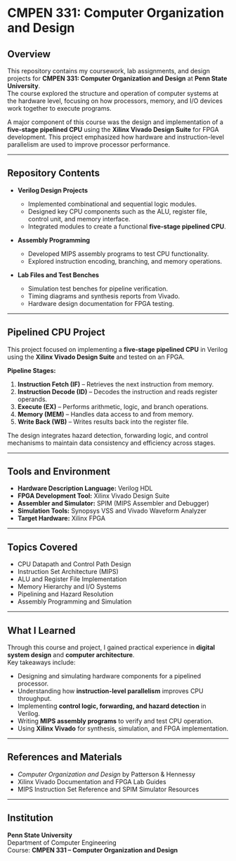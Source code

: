 # CMPEN 331: Computer Organization and Design  

## Overview  
This repository contains my coursework, lab assignments, and design projects for **CMPEN 331: Computer Organization and Design** at **Penn State University**.  
The course explored the structure and operation of computer systems at the hardware level, focusing on how processors, memory, and I/O devices work together to execute programs.  

A major component of this course was the design and implementation of a **five-stage pipelined CPU** using the **Xilinx Vivado Design Suite** for FPGA development. This project emphasized how hardware and instruction-level parallelism are used to improve processor performance.  

---

## Repository Contents  
- **Verilog Design Projects**  
  - Implemented combinational and sequential logic modules.  
  - Designed key CPU components such as the ALU, register file, control unit, and memory interface.  
  - Integrated modules to create a functional **five-stage pipelined CPU**.  

- **Assembly Programming**  
  - Developed MIPS assembly programs to test CPU functionality.  
  - Explored instruction encoding, branching, and memory operations.  

- **Lab Files and Test Benches**  
  - Simulation test benches for pipeline verification.  
  - Timing diagrams and synthesis reports from Vivado.  
  - Hardware design documentation for FPGA testing.  

---

## Pipelined CPU Project  
This project focused on implementing a **five-stage pipelined CPU** in Verilog using the **Xilinx Vivado Design Suite** and tested on an FPGA.  

**Pipeline Stages:**  
1. **Instruction Fetch (IF)** – Retrieves the next instruction from memory.  
2. **Instruction Decode (ID)** – Decodes the instruction and reads register operands.  
3. **Execute (EX)** – Performs arithmetic, logic, and branch operations.  
4. **Memory (MEM)** – Handles data access to and from memory.  
5. **Write Back (WB)** – Writes results back into the register file.  

The design integrates hazard detection, forwarding logic, and control mechanisms to maintain data consistency and efficiency across stages.  

---

## Tools and Environment  
- **Hardware Description Language:** Verilog HDL  
- **FPGA Development Tool:** Xilinx Vivado Design Suite  
- **Assembler and Simulator:** SPIM (MIPS Assembler and Debugger)  
- **Simulation Tools:** Synopsys VSS and Vivado Waveform Analyzer  
- **Target Hardware:** Xilinx FPGA  

---

## Topics Covered  
- CPU Datapath and Control Path Design  
- Instruction Set Architecture (MIPS)  
- ALU and Register File Implementation  
- Memory Hierarchy and I/O Systems  
- Pipelining and Hazard Resolution  
- Assembly Programming and Simulation  

---

## What I Learned  
Through this course and project, I gained practical experience in **digital system design** and **computer architecture**.  
Key takeaways include:  
- Designing and simulating hardware components for a pipelined processor.  
- Understanding how **instruction-level parallelism** improves CPU throughput.  
- Implementing **control logic, forwarding, and hazard detection** in Verilog.  
- Writing **MIPS assembly programs** to verify and test CPU operation.  
- Using **Xilinx Vivado** for synthesis, simulation, and FPGA implementation.  

---

## References and Materials  
- *Computer Organization and Design* by Patterson & Hennessy  
- Xilinx Vivado Documentation and FPGA Lab Guides  
- MIPS Instruction Set Reference and SPIM Simulator Resources  

---

## Institution  
**Penn State University**  
Department of Computer Engineering  
Course: **CMPEN 331 – Computer Organization and Design**  
